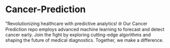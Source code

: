 # Cancer-Prediction
"Revolutionizing healthcare with predictive analytics! 🌐 Our Cancer Prediction repo employs advanced machine learning to forecast and detect cancer early. Join the fight by exploring cutting-edge algorithms and shaping the future of medical diagnostics. Together, we make a difference.
